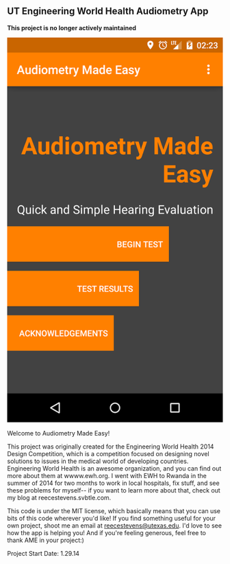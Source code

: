 UT Engineering World Health Audiometry App
------------------------------------------------

**This project is no longer actively maintained**

![alt tag](https://github.com/ReeceStevens/ut_ewh_audiometer_2014/raw/master/TitleScreenshot.png)

Welcome to Audiometry Made Easy!

This project was originally created for the Engineering World Health 2014 Design Competition, which 
is a competition focused on designing novel solutions to issues in the medical world of developing
countries. Engineering World Health is an awesome organization, and you can find out more about them
at wwww.ewh.org. I went with EWH to Rwanda in the summer of 2014 for two months to work in local hospitals,
fix stuff, and see these problems for myself-- if you want to learn more about that, check out my blog at
reecestevens.svbtle.com. 

This code is under the MIT license, which basically means that you can use bits of this code wherever
you'd like! If you find something useful for your own project, shoot me an email at reecestevens@utexas.edu.
I'd love to see how the app is helping you! And if you're feeling generous, feel free to thank AME in your
project:)

Project Start Date: 1.29.14
